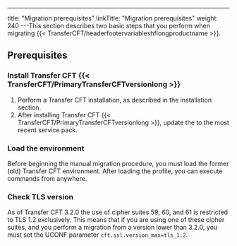 ---
title: "Migration prerequisites"
linkTitle: "Migration prerequisites"
weight: 240
---This section describes two basic steps that you perform when migrating {{< TransferCFT/headerfootervariableshflongproductname  >}}.

## Prerequisites

### Install Transfer CFT {{< TransferCFT/PrimaryTransferCFTversionlong  >}}

1. Perform a Transfer CFT installation, as described in the installation section.
1. After installing Transfer CFT {{< TransferCFT/PrimaryTransferCFTversionlong >}}, update the to the most recent service pack.

### Load the environment

Before beginning the manual migration procedure, you must load the former (old) Transfer CFT environment. After loading the profile, you can execute commands from anywhere.

### Check TLS version

As of Transfer CFT 3.2.0 the use of cipher suites 59, 60, and 61 is restricted to TLS 1.2 exclusively. This means that if you are using one of these cipher suites, and you perform a migration from a version lower than 3.2.0, you must set the UCONF parameter `cft.ssl.version_max=tls_1.2`.
